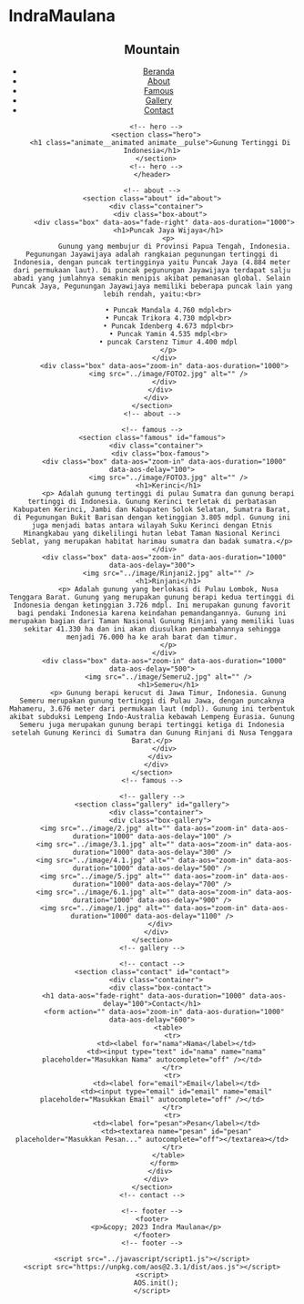 # IndraMaulana
<!DOCTYPE html>
<html lang="en">
  <head>
    <meta charset="UTF-8" />
    <meta http-equiv="X-UA-Compatible" content="IE=edge" />
    <meta name="viewport" content="width=device-width, initial-scale=1.0" />
    <link rel="stylesheet" href="../css/style3.css" />
    <link rel="preconnect" href="https://fonts.googleapis.com" />
    <link rel="preconnect" href="https://fonts.gstatic.com" crossorigin />
    <link href="https://fonts.googleapis.com/css2?family=Poppins:wght@400;600;700;900&display=swap" rel="stylesheet" />
    <link href="https://cdn.jsdelivr.net/npm/remixicon@2.5.0/fonts/remixicon.css" rel="stylesheet" />
    <link rel="stylesheet" href="https://cdnjs.cloudflare.com/ajax/libs/animate.css/4.1.1/animate.min.css" />
    <link href="https://unpkg.com/aos@2.3.1/dist/aos.css" rel="stylesheet" />
    <title>Mountain</title>
  </head>
  <body id="home">
    <header>
      <!-- navigation -->
      <section class="navigation">
        <div class="container">
          <div class="box-navigation animate__animated animate__fadeInDown">
            <div class="box">
              <h1>Mountain</h1>
            </div>
            <div class="box menu-navigation">
              <ul>
                <li>
                  <i class="ri-home-3-line"></i>
                  <a href="#home">Beranda</a>
                </li>
                <li>
                  <i class="ri-information-line"></i>
                  <a href="#about">About</a>
                </li>
                <li>
                  <i class="ri-dashboard-line"></i>
                  <a href="#famous">Famous</a>
                </li>
                <li>
                  <i class="ri-image-line"></i>
                  <a href="#gallery">Gallery</a>
                </li>
                <li>
                  <i class="ri-phone-line"></i>
                  <a href="#contact">Contact</a>
                </li>
              </ul>
            </div>
            <div class="box menu-bar">
              <i class="ri-menu-3-fill" style="color: white"></i>
            </div>
          </div>
        </div>
      </section>
      <!-- navigation -->

      <!-- hero -->
      <section class="hero">
        <h1 class="animate__animated animate__pulse">Gunung Tertinggi Di Indonesia</h1>
      </section>
      <!-- hero -->
    </header>

    <!-- about -->
    <section class="about" id="about">
      <div class="container">
        <div class="box-about">
          <div class="box" data-aos="fade-right" data-aos-duration="1000">
            <h1>Puncak Jaya Wijaya</h1>
            <p>
               Gunung yang membujur di Provinsi Papua Tengah, Indonesia. Pegunungan Jayawijaya adalah rangkaian pegunungan tertinggi di Indonesia, dengan puncak tertingginya yaitu Puncak Jaya (4.884 meter dari permukaan laut). Di puncak pegunungan Jayawijaya terdapat salju abadi yang jumlahnya semakin menipis akibat pemanasan global. Selain Puncak Jaya, Pegunungan Jayawijaya memiliki beberapa puncak lain yang lebih rendah, yaitu:<br>

            • Puncak Mandala 4.760 mdpl<br>
            • Puncak Trikora 4.730 mdpl<br>
            • Puncak Idenberg 4.673 mdpl<br>
            • Puncak Yamin 4.535 mdpl<br>
            • puncak Carstenz Timur 4.400 mdpl
            </p>
          </div>
          <div class="box" data-aos="zoom-in" data-aos-duration="1000">
            <img src="../image/FOTO2.jpg" alt="" />
          </div>
        </div>
      </div>
    </section>
    <!-- about -->

    <!-- famous -->
    <section class="famous" id="famous">
      <div class="container">
        <div class="box-famous">
          <div class="box" data-aos="zoom-in" data-aos-duration="1000" data-aos-delay="100">
            <img src="../image/FOTO3.jpg" alt="" />
            <h1>Kerinci</h1>
            <p> Adalah gunung tertinggi di pulau Sumatra dan gunung berapi tertinggi di Indonesia. Gunung Kerinci terletak di perbatasan Kabupaten Kerinci, Jambi dan Kabupaten Solok Selatan, Sumatra Barat, di Pegunungan Bukit Barisan dengan ketinggian 3.805 mdpl. Gunung ini juga menjadi batas antara wilayah Suku Kerinci dengan Etnis Minangkabau yang dikelilingi hutan lebat Taman Nasional Kerinci Seblat, yang merupakan habitat harimau sumatra dan badak sumatra.</p>
          </div>
          <div class="box" data-aos="zoom-in" data-aos-duration="1000" data-aos-delay="300">
            <img src="../image/Rinjani2.jpg" alt="" />
            <h1>Rinjani</h1>
            <p> Adalah gunung yang berlokasi di Pulau Lombok, Nusa Tenggara Barat. Gunung yang merupakan gunung berapi kedua tertinggi di Indonesia dengan ketinggian 3.726 mdpl. Ini merupakan gunung favorit bagi pendaki Indonesia karena keindahan pemandangannya. Gunung ini merupakan bagian dari Taman Nasional Gunung Rinjani yang memiliki luas sekitar 41.330 ha dan ini akan diusulkan penambahannya sehingga menjadi 76.000 ha ke arah barat dan timur.
            </p>
          </div>
          <div class="box" data-aos="zoom-in" data-aos-duration="1000" data-aos-delay="500">
            <img src="../image/Semeru2.jpg" alt="" />
            <h1>Semeru</h1>
            <p> Gunung berapi kerucut di Jawa Timur, Indonesia. Gunung Semeru merupakan gunung tertinggi di Pulau Jawa, dengan puncaknya Mahameru, 3.676 meter dari permukaan laut (mdpl). Gunung ini terbentuk akibat subduksi Lempeng Indo-Australia kebawah Lempeng Eurasia. Gunung Semeru juga merupakan gunung berapi tertinggi ketiga di Indonesia setelah Gunung Kerinci di Sumatra dan Gunung Rinjani di Nusa Tenggara Barat.</p>
          </div>
        </div>
      </div>
    </section>
    <!-- famous -->

    <!-- gallery -->
    <section class="gallery" id="gallery">
      <div class="container">
        <div class="box-gallery">
          <img src="../image/2.jpg" alt="" data-aos="zoom-in" data-aos-duration="1000" data-aos-delay="100" />
          <img src="../image/3.1.jpg" alt="" data-aos="zoom-in" data-aos-duration="1000" data-aos-delay="300" />
          <img src="../image/4.1.jpg" alt="" data-aos="zoom-in" data-aos-duration="1000" data-aos-delay="500" />
          <img src="../image/5.jpg" alt="" data-aos="zoom-in" data-aos-duration="1000" data-aos-delay="700" />
          <img src="../image/6.1.jpg" alt="" data-aos="zoom-in" data-aos-duration="1000" data-aos-delay="900" />
          <img src="../image/1.jpg" alt="" data-aos="zoom-in" data-aos-duration="1000" data-aos-delay="1100" />
        </div>
      </div>
    </section>
    <!-- gallery -->

    <!-- contact -->
    <section class="contact" id="contact">
      <div class="container">
        <div class="box-contact">
          <h1 data-aos="fade-right" data-aos-duration="1000" data-aos-delay="100">Contact</h1>
          <form action="" data-aos="zoom-in" data-aos-duration="1000" data-aos-delay="600">
            <table>
              <tr>
                <td><label for="nama">Nama</label></td>
                <td><input type="text" id="nama" name="nama" placeholder="Masukkan Nama" autocomplete="off" /></td>
              </tr>
              <tr>
                <td><label for="email">Email</label></td>
                <td><input type="email" id="email" name="email" placeholder="Masukkan Email" autocomplete="off" /></td>
              </tr>
              <tr>
                <td><label for="pesan">Pesan</label></td>
                <td><textarea name="pesan" id="pesan" placeholder="Masukkan Pesan..." autocomplete="off"></textarea></td>
              </tr>
            </table>
          </form>
        </div>
      </div>
    </section>
    <!-- contact -->

    <!-- footer -->
    <footer>
      <p>&copy; 2023 Indra Maulana</p>
    </footer>
    <!-- footer -->

    <script src="../javascript/script1.js"></script>
    <script src="https://unpkg.com/aos@2.3.1/dist/aos.js"></script>
    <script>
      AOS.init();
    </script>
  </body>
</html>
